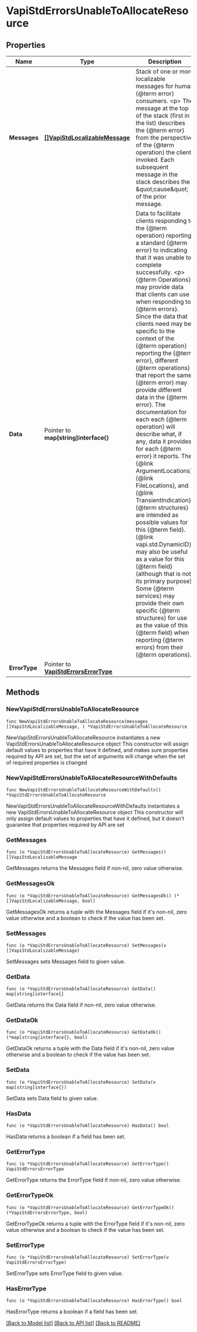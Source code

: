 # VapiStdErrorsUnableToAllocateResource

## Properties

Name | Type | Description | Notes
------------ | ------------- | ------------- | -------------
**Messages** | [**[]VapiStdLocalizableMessage**](VapiStdLocalizableMessage.md) | Stack of one or more localizable messages for human {@term error} consumers. &lt;p&gt; The message at the top of the stack (first in the list) describes the {@term error} from the perspective of the {@term operation} the client invoked. Each subsequent message in the stack describes the \&quot;cause\&quot; of the prior message. | 
**Data** | Pointer to **map[string]interface{}** | Data to facilitate clients responding to the {@term operation} reporting a standard {@term error} to indicating that it was unable to complete successfully. &lt;p&gt; {@term Operations} may provide data that clients can use when responding to {@term errors}.  Since the data that clients need may be specific to the context of the {@term operation} reporting the {@term error}, different {@term operations} that report the same {@term error} may provide different data in the {@term error}.  The documentation for each each {@term operation} will describe what, if any, data it provides for each {@term error} it reports. The {@link ArgumentLocations}, {@link FileLocations}, and {@link TransientIndication} {@term structures} are intended as possible values for this {@term field}.  {@link vapi.std.DynamicID} may also be useful as a value for this {@term field} (although that is not its primary purpose).  Some {@term services} may provide their own specific {@term structures} for use as the value of this {@term field} when reporting {@term errors} from their {@term operations}. | [optional] 
**ErrorType** | Pointer to [**VapiStdErrorsErrorType**](VapiStdErrorsErrorType.md) |  | [optional] 

## Methods

### NewVapiStdErrorsUnableToAllocateResource

`func NewVapiStdErrorsUnableToAllocateResource(messages []VapiStdLocalizableMessage, ) *VapiStdErrorsUnableToAllocateResource`

NewVapiStdErrorsUnableToAllocateResource instantiates a new VapiStdErrorsUnableToAllocateResource object
This constructor will assign default values to properties that have it defined,
and makes sure properties required by API are set, but the set of arguments
will change when the set of required properties is changed

### NewVapiStdErrorsUnableToAllocateResourceWithDefaults

`func NewVapiStdErrorsUnableToAllocateResourceWithDefaults() *VapiStdErrorsUnableToAllocateResource`

NewVapiStdErrorsUnableToAllocateResourceWithDefaults instantiates a new VapiStdErrorsUnableToAllocateResource object
This constructor will only assign default values to properties that have it defined,
but it doesn't guarantee that properties required by API are set

### GetMessages

`func (o *VapiStdErrorsUnableToAllocateResource) GetMessages() []VapiStdLocalizableMessage`

GetMessages returns the Messages field if non-nil, zero value otherwise.

### GetMessagesOk

`func (o *VapiStdErrorsUnableToAllocateResource) GetMessagesOk() (*[]VapiStdLocalizableMessage, bool)`

GetMessagesOk returns a tuple with the Messages field if it's non-nil, zero value otherwise
and a boolean to check if the value has been set.

### SetMessages

`func (o *VapiStdErrorsUnableToAllocateResource) SetMessages(v []VapiStdLocalizableMessage)`

SetMessages sets Messages field to given value.


### GetData

`func (o *VapiStdErrorsUnableToAllocateResource) GetData() map[string]interface{}`

GetData returns the Data field if non-nil, zero value otherwise.

### GetDataOk

`func (o *VapiStdErrorsUnableToAllocateResource) GetDataOk() (*map[string]interface{}, bool)`

GetDataOk returns a tuple with the Data field if it's non-nil, zero value otherwise
and a boolean to check if the value has been set.

### SetData

`func (o *VapiStdErrorsUnableToAllocateResource) SetData(v map[string]interface{})`

SetData sets Data field to given value.

### HasData

`func (o *VapiStdErrorsUnableToAllocateResource) HasData() bool`

HasData returns a boolean if a field has been set.

### GetErrorType

`func (o *VapiStdErrorsUnableToAllocateResource) GetErrorType() VapiStdErrorsErrorType`

GetErrorType returns the ErrorType field if non-nil, zero value otherwise.

### GetErrorTypeOk

`func (o *VapiStdErrorsUnableToAllocateResource) GetErrorTypeOk() (*VapiStdErrorsErrorType, bool)`

GetErrorTypeOk returns a tuple with the ErrorType field if it's non-nil, zero value otherwise
and a boolean to check if the value has been set.

### SetErrorType

`func (o *VapiStdErrorsUnableToAllocateResource) SetErrorType(v VapiStdErrorsErrorType)`

SetErrorType sets ErrorType field to given value.

### HasErrorType

`func (o *VapiStdErrorsUnableToAllocateResource) HasErrorType() bool`

HasErrorType returns a boolean if a field has been set.


[[Back to Model list]](../README.md#documentation-for-models) [[Back to API list]](../README.md#documentation-for-api-endpoints) [[Back to README]](../README.md)


